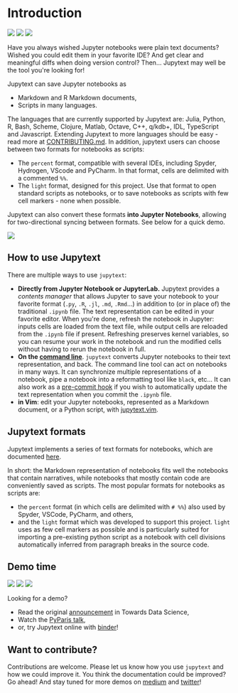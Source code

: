 # Introduction

[![](https://travis-ci.com/mwouts/jupytext.svg?branch=master)](https://travis-ci.com/mwouts/jupytext)
[![](https://codecov.io/github/mwouts/jupytext/coverage.svg?branch=master)](https://codecov.io/github/mwouts/jupytext?branch=master)
[![](https://img.shields.io/badge/lgtm-A+-brightgreen.svg)](https://lgtm.com/projects/g/mwouts/jupytext/context:python)

Have you always wished Jupyter notebooks were plain text documents? Wished you could edit them in your favorite IDE? And get clear and meaningful diffs when doing version control? Then... Jupytext may well be the tool you're looking for!

Jupytext can save Jupyter notebooks as
- Markdown and R Markdown documents,
- Scripts in many languages.

The languages that are currently supported by Jupytext are: Julia, Python, R, Bash, Scheme, Clojure, Matlab, Octave, C++, q/kdb+, IDL, TypeScript and Javascript. Extending Jupytext to more languages should be easy - read more at [CONTRIBUTING.md](https://github.com/mwouts/jupytext/blob/master/CONTRIBUTING.md). In addition, jupytext users can choose between two formats for notebooks as scripts:
- The `percent` format, compatible with several IDEs, including Spyder, Hydrogen, VScode and PyCharm. In that format, cells are delimited with a commented `%%`.
- The `light` format, designed for this project. Use that format to open standard scripts as notebooks, or to save notebooks as scripts with few cell markers - none when possible.

Jupytext can also convert these formats **into Jupyter Notebooks**, allowing
for two-directional syncing between formats. See below for a quick demo.

![](https://gist.githubusercontent.com/mwouts/13de42d8bb514e4acf6481c580feffd0/raw/b8dd28f44678f8c91f262da2381276fc4d03b00a/JupyterPyCharm.gif)

## How to use Jupytext

There are multiple ways to use `jupytext`:
- **Directly from Jupyter Notebook or JupyterLab.** Jupytext provides a _contents manager_ that allows Jupyter to save your notebook to your favorite format (`.py`, `.R`, `.jl`, `.md`, `.Rmd`...) in addition to (or in place of) the traditional `.ipynb` file. The text representation can be edited in your favorite editor. When you're done, refresh the notebook in Jupyter: inputs cells are loaded from the text file, while output cells are reloaded from the `.ipynb` file if present. Refreshing preserves kernel variables, so you can resume your work in the notebook and run the modified cells without having to rerun the notebook in full.
- **On the [command line](using-cli.md)**. `jupytext` converts Jupyter notebooks to their text representation, and back. The command line tool can act on notebooks in many ways. It can synchronize multiple representations of a notebook, pipe a notebook into a reformatting tool like `black`, etc... It can also work as a [pre-commit hook](using-cli.html#jupytext-as-a-git-pre-commit-hook) if you wish to automatically update the text representation when you commit the `.ipynb` file.
- **in Vim**: edit your Jupyter notebooks, represented as a Markdown document, or a Python script, with [jupytext.vim](https://github.com/goerz/jupytext.vim).

## Jupytext formats

Jupytext implements a series of text formats for notebooks, which are documented [here](formats.md).

In short: the Markdown representation of notebooks fits well the notebooks that contain narratives, while notebooks that mostly contain code are conveniently saved as scripts. The most popular formats for notebooks as scripts are:
- the `percent` format (in which cells are delimited with `# %%`) also used by Spyder, VSCode, PyCharm, and others, 
- and the `light` format which was developed to support this project. `light` uses as few cell markers as possible and is particularly suited for importing a pre-existing python script as a notebook with cell divisions automatically inferred from paragraph breaks in the source code.

## Demo time

[![](https://img.shields.io/badge/TDS-Introducing%20Jupytext-blue.svg)](https://towardsdatascience.com/introducing-jupytext-9234fdff6c57)
[![](https://img.shields.io/badge/YouTube-PyParis-red.svg)](https://www.youtube.com/watch?v=y-VEZenk824)
[![](https://img.shields.io/badge/Binder-Try%20it!-blue.svg)](https://mybinder.org/v2/gh/mwouts/jupytext/master?filepath=demo)

Looking for a demo?
- Read the original [announcement](https://towardsdatascience.com/introducing-jupytext-9234fdff6c57) in Towards Data Science,
- Watch the [PyParis talk](https://github.com/mwouts/jupytext_pyparis_2018/blob/master/README.md),
- or, try Jupytext online with [binder](https://mybinder.org/v2/gh/mwouts/jupytext/master?filepath=demo)!

## Want to contribute?

Contributions are welcome. Please let us know how you use `jupytext` and how we could improve it. You think the documentation could be improved? Go ahead! And stay tuned for more demos on [medium](https://medium.com/@marc.wouts) and [twitter](https://twitter.com/marcwouts)!
